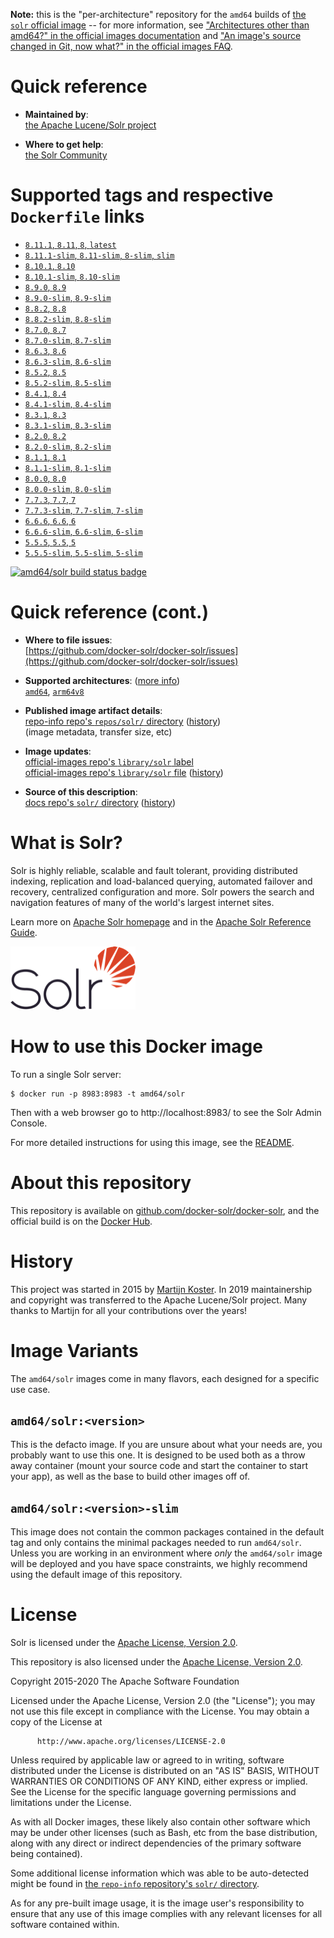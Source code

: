 <!--

********************************************************************************

WARNING:

    DO NOT EDIT "solr/README.md"

    IT IS AUTO-GENERATED

    (from the other files in "solr/" combined with a set of templates)

********************************************************************************

-->

**Note:** this is the "per-architecture" repository for the `amd64` builds of [the `solr` official image](https://hub.docker.com/_/solr) -- for more information, see ["Architectures other than amd64?" in the official images documentation](https://github.com/docker-library/official-images#architectures-other-than-amd64) and ["An image's source changed in Git, now what?" in the official images FAQ](https://github.com/docker-library/faq#an-images-source-changed-in-git-now-what).

# Quick reference

-	**Maintained by**:  
	[the Apache Lucene/Solr project](https://github.com/docker-solr/docker-solr)

-	**Where to get help**:  
	[the Solr Community](https://lucene.apache.org/solr/community.html)

# Supported tags and respective `Dockerfile` links

-	[`8.11.1`, `8.11`, `8`, `latest`](https://github.com/docker-solr/docker-solr/blob/b30202ad6e336baf108c7c42222df723ba338010/8.11/Dockerfile)
-	[`8.11.1-slim`, `8.11-slim`, `8-slim`, `slim`](https://github.com/docker-solr/docker-solr/blob/b30202ad6e336baf108c7c42222df723ba338010/8.11/slim/Dockerfile)
-	[`8.10.1`, `8.10`](https://github.com/docker-solr/docker-solr/blob/d9aceb632fcad5d5e7ab42b94dd25a008f5b9112/8.10/Dockerfile)
-	[`8.10.1-slim`, `8.10-slim`](https://github.com/docker-solr/docker-solr/blob/d9aceb632fcad5d5e7ab42b94dd25a008f5b9112/8.10/slim/Dockerfile)
-	[`8.9.0`, `8.9`](https://github.com/docker-solr/docker-solr/blob/d9aceb632fcad5d5e7ab42b94dd25a008f5b9112/8.9/Dockerfile)
-	[`8.9.0-slim`, `8.9-slim`](https://github.com/docker-solr/docker-solr/blob/d9aceb632fcad5d5e7ab42b94dd25a008f5b9112/8.9/slim/Dockerfile)
-	[`8.8.2`, `8.8`](https://github.com/docker-solr/docker-solr/blob/d9aceb632fcad5d5e7ab42b94dd25a008f5b9112/8.8/Dockerfile)
-	[`8.8.2-slim`, `8.8-slim`](https://github.com/docker-solr/docker-solr/blob/d9aceb632fcad5d5e7ab42b94dd25a008f5b9112/8.8/slim/Dockerfile)
-	[`8.7.0`, `8.7`](https://github.com/docker-solr/docker-solr/blob/d9aceb632fcad5d5e7ab42b94dd25a008f5b9112/8.7/Dockerfile)
-	[`8.7.0-slim`, `8.7-slim`](https://github.com/docker-solr/docker-solr/blob/d9aceb632fcad5d5e7ab42b94dd25a008f5b9112/8.7/slim/Dockerfile)
-	[`8.6.3`, `8.6`](https://github.com/docker-solr/docker-solr/blob/d9aceb632fcad5d5e7ab42b94dd25a008f5b9112/8.6/Dockerfile)
-	[`8.6.3-slim`, `8.6-slim`](https://github.com/docker-solr/docker-solr/blob/d9aceb632fcad5d5e7ab42b94dd25a008f5b9112/8.6/slim/Dockerfile)
-	[`8.5.2`, `8.5`](https://github.com/docker-solr/docker-solr/blob/d9aceb632fcad5d5e7ab42b94dd25a008f5b9112/8.5/Dockerfile)
-	[`8.5.2-slim`, `8.5-slim`](https://github.com/docker-solr/docker-solr/blob/d9aceb632fcad5d5e7ab42b94dd25a008f5b9112/8.5/slim/Dockerfile)
-	[`8.4.1`, `8.4`](https://github.com/docker-solr/docker-solr/blob/d9aceb632fcad5d5e7ab42b94dd25a008f5b9112/8.4/Dockerfile)
-	[`8.4.1-slim`, `8.4-slim`](https://github.com/docker-solr/docker-solr/blob/d9aceb632fcad5d5e7ab42b94dd25a008f5b9112/8.4/slim/Dockerfile)
-	[`8.3.1`, `8.3`](https://github.com/docker-solr/docker-solr/blob/d9aceb632fcad5d5e7ab42b94dd25a008f5b9112/8.3/Dockerfile)
-	[`8.3.1-slim`, `8.3-slim`](https://github.com/docker-solr/docker-solr/blob/d9aceb632fcad5d5e7ab42b94dd25a008f5b9112/8.3/slim/Dockerfile)
-	[`8.2.0`, `8.2`](https://github.com/docker-solr/docker-solr/blob/d9aceb632fcad5d5e7ab42b94dd25a008f5b9112/8.2/Dockerfile)
-	[`8.2.0-slim`, `8.2-slim`](https://github.com/docker-solr/docker-solr/blob/d9aceb632fcad5d5e7ab42b94dd25a008f5b9112/8.2/slim/Dockerfile)
-	[`8.1.1`, `8.1`](https://github.com/docker-solr/docker-solr/blob/d9aceb632fcad5d5e7ab42b94dd25a008f5b9112/8.1/Dockerfile)
-	[`8.1.1-slim`, `8.1-slim`](https://github.com/docker-solr/docker-solr/blob/d9aceb632fcad5d5e7ab42b94dd25a008f5b9112/8.1/slim/Dockerfile)
-	[`8.0.0`, `8.0`](https://github.com/docker-solr/docker-solr/blob/d9aceb632fcad5d5e7ab42b94dd25a008f5b9112/8.0/Dockerfile)
-	[`8.0.0-slim`, `8.0-slim`](https://github.com/docker-solr/docker-solr/blob/d9aceb632fcad5d5e7ab42b94dd25a008f5b9112/8.0/slim/Dockerfile)
-	[`7.7.3`, `7.7`, `7`](https://github.com/docker-solr/docker-solr/blob/d9aceb632fcad5d5e7ab42b94dd25a008f5b9112/7.7/Dockerfile)
-	[`7.7.3-slim`, `7.7-slim`, `7-slim`](https://github.com/docker-solr/docker-solr/blob/d9aceb632fcad5d5e7ab42b94dd25a008f5b9112/7.7/slim/Dockerfile)
-	[`6.6.6`, `6.6`, `6`](https://github.com/docker-solr/docker-solr/blob/d9aceb632fcad5d5e7ab42b94dd25a008f5b9112/6.6/Dockerfile)
-	[`6.6.6-slim`, `6.6-slim`, `6-slim`](https://github.com/docker-solr/docker-solr/blob/d9aceb632fcad5d5e7ab42b94dd25a008f5b9112/6.6/slim/Dockerfile)
-	[`5.5.5`, `5.5`, `5`](https://github.com/docker-solr/docker-solr/blob/d9aceb632fcad5d5e7ab42b94dd25a008f5b9112/5.5/Dockerfile)
-	[`5.5.5-slim`, `5.5-slim`, `5-slim`](https://github.com/docker-solr/docker-solr/blob/d9aceb632fcad5d5e7ab42b94dd25a008f5b9112/5.5/slim/Dockerfile)

[![amd64/solr build status badge](https://img.shields.io/jenkins/s/https/doi-janky.infosiftr.net/job/multiarch/job/amd64/job/solr.svg?label=amd64/solr%20%20build%20job)](https://doi-janky.infosiftr.net/job/multiarch/job/amd64/job/solr/)

# Quick reference (cont.)

-	**Where to file issues**:  
	[https://github.com/docker-solr/docker-solr/issues](https://github.com/docker-solr/docker-solr/issues)

-	**Supported architectures**: ([more info](https://github.com/docker-library/official-images#architectures-other-than-amd64))  
	[`amd64`](https://hub.docker.com/r/amd64/solr/), [`arm64v8`](https://hub.docker.com/r/arm64v8/solr/)

-	**Published image artifact details**:  
	[repo-info repo's `repos/solr/` directory](https://github.com/docker-library/repo-info/blob/master/repos/solr) ([history](https://github.com/docker-library/repo-info/commits/master/repos/solr))  
	(image metadata, transfer size, etc)

-	**Image updates**:  
	[official-images repo's `library/solr` label](https://github.com/docker-library/official-images/issues?q=label%3Alibrary%2Fsolr)  
	[official-images repo's `library/solr` file](https://github.com/docker-library/official-images/blob/master/library/solr) ([history](https://github.com/docker-library/official-images/commits/master/library/solr))

-	**Source of this description**:  
	[docs repo's `solr/` directory](https://github.com/docker-library/docs/tree/master/solr) ([history](https://github.com/docker-library/docs/commits/master/solr))

# What is Solr?

Solr is highly reliable, scalable and fault tolerant, providing distributed indexing, replication and load-balanced querying, automated failover and recovery, centralized configuration and more. Solr powers the search and navigation features of many of the world's largest internet sites.

Learn more on [Apache Solr homepage](http://lucene.apache.org/solr/) and in the [Apache Solr Reference Guide](https://www.apache.org/dyn/closer.cgi/lucene/solr/ref-guide/).

![logo](https://raw.githubusercontent.com/docker-library/docs/ddc9eb521da7c412b70229f1a600d0c63d55d0f7/solr/logo.png)

# How to use this Docker image

To run a single Solr server:

```console
$ docker run -p 8983:8983 -t amd64/solr
```

Then with a web browser go to http://localhost:8983/ to see the Solr Admin Console.

For more detailed instructions for using this image, see the [README](https://github.com/docker-solr/docker-solr/blob/master/README.md).

# About this repository

This repository is available on [github.com/docker-solr/docker-solr](https://github.com/docker-solr/docker-solr), and the official build is on the [Docker Hub](https://hub.docker.com/_/solr/).

# History

This project was started in 2015 by [Martijn Koster](https://github.com/makuk66). In 2019 maintainership and copyright was transferred to the Apache Lucene/Solr project. Many thanks to Martijn for all your contributions over the years!

# Image Variants

The `amd64/solr` images come in many flavors, each designed for a specific use case.

## `amd64/solr:<version>`

This is the defacto image. If you are unsure about what your needs are, you probably want to use this one. It is designed to be used both as a throw away container (mount your source code and start the container to start your app), as well as the base to build other images off of.

## `amd64/solr:<version>-slim`

This image does not contain the common packages contained in the default tag and only contains the minimal packages needed to run `amd64/solr`. Unless you are working in an environment where *only* the `amd64/solr` image will be deployed and you have space constraints, we highly recommend using the default image of this repository.

# License

Solr is licensed under the [Apache License, Version 2.0](https://www.apache.org/licenses/LICENSE-2.0).

This repository is also licensed under the [Apache License, Version 2.0](https://www.apache.org/licenses/LICENSE-2.0).

Copyright 2015-2020 The Apache Software Foundation

Licensed under the Apache License, Version 2.0 (the "License"); you may not use this file except in compliance with the License. You may obtain a copy of the License at

	      http://www.apache.org/licenses/LICENSE-2.0

Unless required by applicable law or agreed to in writing, software distributed under the License is distributed on an "AS IS" BASIS, WITHOUT WARRANTIES OR CONDITIONS OF ANY KIND, either express or implied. See the License for the specific language governing permissions and limitations under the License.

As with all Docker images, these likely also contain other software which may be under other licenses (such as Bash, etc from the base distribution, along with any direct or indirect dependencies of the primary software being contained).

Some additional license information which was able to be auto-detected might be found in [the `repo-info` repository's `solr/` directory](https://github.com/docker-library/repo-info/tree/master/repos/solr).

As for any pre-built image usage, it is the image user's responsibility to ensure that any use of this image complies with any relevant licenses for all software contained within.
